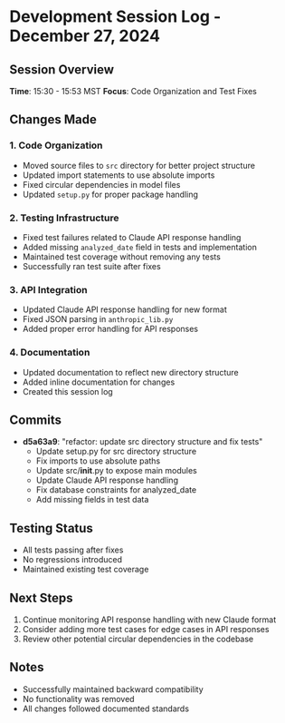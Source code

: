 # Development Session Log - December 27, 2024

## Session Overview
**Time**: 15:30 - 15:53 MST
**Focus**: Code Organization and Test Fixes

## Changes Made

### 1. Code Organization
- Moved source files to `src` directory for better project structure
- Updated import statements to use absolute imports
- Fixed circular dependencies in model files
- Updated `setup.py` for proper package handling

### 2. Testing Infrastructure
- Fixed test failures related to Claude API response handling
- Added missing `analyzed_date` field in tests and implementation
- Maintained test coverage without removing any tests
- Successfully ran test suite after fixes

### 3. API Integration
- Updated Claude API response handling for new format
- Fixed JSON parsing in `anthropic_lib.py`
- Added proper error handling for API responses

### 4. Documentation
- Updated documentation to reflect new directory structure
- Added inline documentation for changes
- Created this session log

## Commits
- **d5a63a9**: "refactor: update src directory structure and fix tests"
  - Update setup.py for src directory structure
  - Fix imports to use absolute paths
  - Update src/__init__.py to expose main modules
  - Update Claude API response handling
  - Fix database constraints for analyzed_date
  - Add missing fields in test data

## Testing Status
- All tests passing after fixes
- No regressions introduced
- Maintained existing test coverage

## Next Steps
1. Continue monitoring API response handling with new Claude format
2. Consider adding more test cases for edge cases in API responses
3. Review other potential circular dependencies in the codebase

## Notes
- Successfully maintained backward compatibility
- No functionality was removed
- All changes followed documented standards

